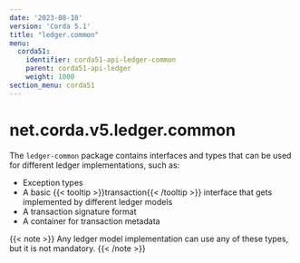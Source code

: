 ```yaml
---
date: '2023-08-10'
version: 'Corda 5.1'
title: "ledger.common"
menu:
  corda51:
    identifier: corda51-api-ledger-common
    parent: corda51-api-ledger
    weight: 1000
section_menu: corda51
---
```

# net.corda.v5.ledger.common

The `ledger-common` package contains interfaces and types that can be used for different ledger implementations, such as:
* Exception types
* A basic {{< tooltip >}}transaction{{< /tooltip >}} interface that gets implemented by different ledger models
* A transaction signature format
* A container for transaction metadata

{{< note >}}
Any ledger model implementation can use any of these types, but it is not mandatory.
{{< /note >}}
